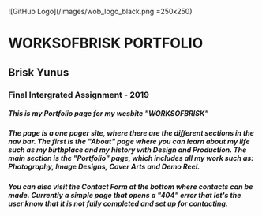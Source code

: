 ![GitHub Logo](/images/wob_logo_black.png =250x250)

# WORKSOFBRISK PORTFOLIO
## Brisk Yunus
### Final Intergrated Assignment - 2019

##### This is my Portfolio page for my wesbite "WORKSOFBRISK"

##### The page is a one pager site, where there are the different sections in the nav bar. The first is the "About" page where you can learn about my life such as my birthplace and my history with Design and Production. The main section is the "Portfolio" page, which includes all my work such as: Photography, Image Designs, Cover Arts and Demo Reel.

##### You can also visit the Contact Form at the bottom where contacts can be made. Currently a simple page that opens a "404" error that let's the user know that it is not fully completed and set up for contacting.
